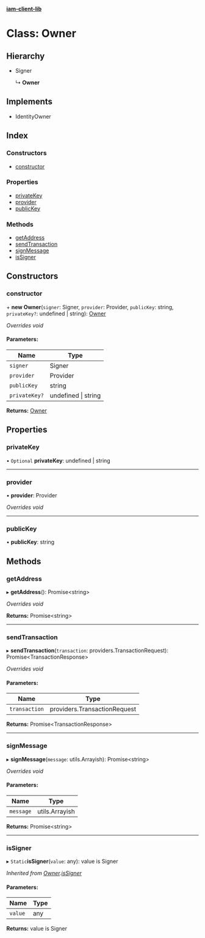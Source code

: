 **[iam-client-lib](../README.md)**

# Class: Owner

## Hierarchy

* Signer

  ↳ **Owner**

## Implements

* IdentityOwner

## Index

### Constructors

* [constructor](owner.md#constructor)

### Properties

* [privateKey](owner.md#privatekey)
* [provider](owner.md#provider)
* [publicKey](owner.md#publickey)

### Methods

* [getAddress](owner.md#getaddress)
* [sendTransaction](owner.md#sendtransaction)
* [signMessage](owner.md#signmessage)
* [isSigner](owner.md#issigner)

## Constructors

### constructor

\+ **new Owner**(`signer`: Signer, `provider`: Provider, `publicKey`: string, `privateKey?`: undefined \| string): [Owner](owner.md)

*Overrides void*

#### Parameters:

Name | Type |
------ | ------ |
`signer` | Signer |
`provider` | Provider |
`publicKey` | string |
`privateKey?` | undefined \| string |

**Returns:** [Owner](owner.md)

## Properties

### privateKey

• `Optional` **privateKey**: undefined \| string

___

### provider

•  **provider**: Provider

*Overrides void*

___

### publicKey

•  **publicKey**: string

## Methods

### getAddress

▸ **getAddress**(): Promise\<string>

*Overrides void*

**Returns:** Promise\<string>

___

### sendTransaction

▸ **sendTransaction**(`transaction`: providers.TransactionRequest): Promise\<TransactionResponse>

*Overrides void*

#### Parameters:

Name | Type |
------ | ------ |
`transaction` | providers.TransactionRequest |

**Returns:** Promise\<TransactionResponse>

___

### signMessage

▸ **signMessage**(`message`: utils.Arrayish): Promise\<string>

*Overrides void*

#### Parameters:

Name | Type |
------ | ------ |
`message` | utils.Arrayish |

**Returns:** Promise\<string>

___

### isSigner

▸ `Static`**isSigner**(`value`: any): value is Signer

*Inherited from [Owner](owner.md).[isSigner](owner.md#issigner)*

#### Parameters:

Name | Type |
------ | ------ |
`value` | any |

**Returns:** value is Signer

